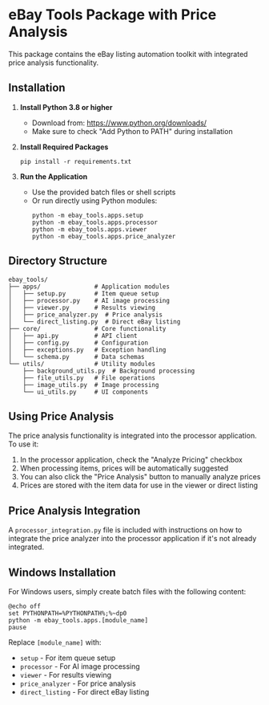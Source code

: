 # eBay Tools Package with Price Analysis

This package contains the eBay listing automation toolkit with integrated price analysis functionality.

## Installation

1. **Install Python 3.8 or higher**
   - Download from: https://www.python.org/downloads/
   - Make sure to check "Add Python to PATH" during installation

2. **Install Required Packages**
   ```
   pip install -r requirements.txt
   ```

3. **Run the Application**
   - Use the provided batch files or shell scripts
   - Or run directly using Python modules:
     ```
     python -m ebay_tools.apps.setup
     python -m ebay_tools.apps.processor
     python -m ebay_tools.apps.viewer
     python -m ebay_tools.apps.price_analyzer
     ```

## Directory Structure

```
ebay_tools/
├── apps/               # Application modules
│   ├── setup.py        # Item queue setup
│   ├── processor.py    # AI image processing
│   ├── viewer.py       # Results viewing
│   ├── price_analyzer.py  # Price analysis
│   └── direct_listing.py  # Direct eBay listing
├── core/               # Core functionality
│   ├── api.py          # API client
│   ├── config.py       # Configuration
│   ├── exceptions.py   # Exception handling
│   └── schema.py       # Data schemas
└── utils/              # Utility modules
    ├── background_utils.py  # Background processing
    ├── file_utils.py   # File operations
    ├── image_utils.py  # Image processing
    └── ui_utils.py     # UI components
```

## Using Price Analysis

The price analysis functionality is integrated into the processor application. To use it:

1. In the processor application, check the "Analyze Pricing" checkbox
2. When processing items, prices will be automatically suggested
3. You can also click the "Price Analysis" button to manually analyze prices
4. Prices are stored with the item data for use in the viewer or direct listing

## Price Analysis Integration

A `processor_integration.py` file is included with instructions on how to integrate
the price analyzer into the processor application if it's not already integrated.

## Windows Installation

For Windows users, simply create batch files with the following content:

```batch
@echo off
set PYTHONPATH=%PYTHONPATH%;%~dp0
python -m ebay_tools.apps.[module_name]
pause
```

Replace `[module_name]` with:
- `setup` - For item queue setup
- `processor` - For AI image processing
- `viewer` - For results viewing
- `price_analyzer` - For price analysis
- `direct_listing` - For direct eBay listing